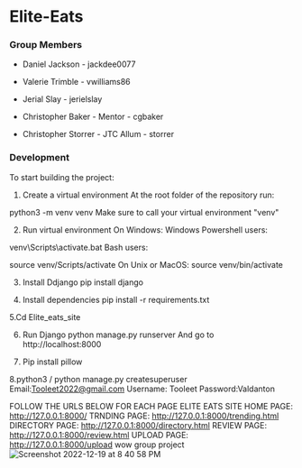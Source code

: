 # Elite-Eats

### Group Members   
* Daniel Jackson - jackdee0077
* Valerie Trimble - vwilliams86
* Jerial Slay - jerielslay

* Christopher Baker - Mentor - cgbaker
* Christopher Storrer - JTC Allum - storrer

### Development

To start building the project:
1. Create a virtual environment
At the root folder of the repository run:

python3 -m venv venv
Make sure to call your virtual environment "venv"

2. Run virtual environment
On Windows:
Windows Powershell users:

venv\Scripts\activate.bat
Bash users:

source venv/Scripts/activate
On Unix or MacOS:
source venv/bin/activate

3. Install Ddjango 
pip install django

4. Install dependencies
pip install -r requirements.txt

5.Cd Elite_eats_site

6. Run Django
python manage.py runserver
And go to http://localhost:8000

7. Pip install pillow 

8.python3 / python manage.py createsuperuser 
Email:Tooleet2022@gmail.com
Username: Tooleet
Password:Valdanton

FOLLOW THE URLS BELOW FOR EACH PAGE
ELITE EATS SITE 
HOME PAGE:
http://127.0.0.1:8000/
TRNDING PAGE:
http://127.0.0.1:8000/trending.html
DIRECTORY PAGE:
http://127.0.0.1:8000/directory.html
REVIEW PAGE:
http://127.0.0.1:8000/review.html
UPLOAD PAGE:
http://127.0.0.1:8000/upload
wow group project
![Screenshot 2022-12-19 at 8 40 58 PM](https://user-images.githubusercontent.com/92664733/209028842-4de4dc9d-3f74-406e-8dcd-07ac3c8f433c.png)

